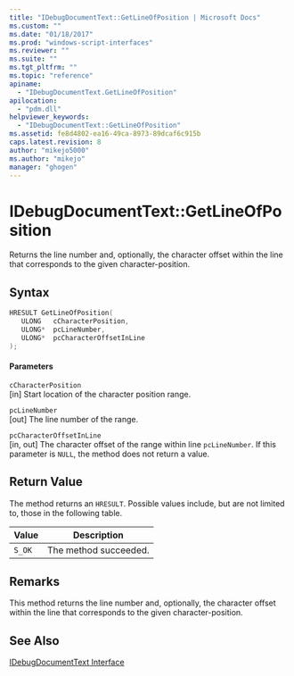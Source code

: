 ```yaml
---
title: "IDebugDocumentText::GetLineOfPosition | Microsoft Docs"
ms.custom: ""
ms.date: "01/18/2017"
ms.prod: "windows-script-interfaces"
ms.reviewer: ""
ms.suite: ""
ms.tgt_pltfrm: ""
ms.topic: "reference"
apiname: 
  - "IDebugDocumentText.GetLineOfPosition"
apilocation: 
  - "pdm.dll"
helpviewer_keywords: 
  - "IDebugDocumentText::GetLineOfPosition"
ms.assetid: fe8d4802-ea16-49ca-8973-89dcaf6c915b
caps.latest.revision: 8
author: "mikejo5000"
ms.author: "mikejo"
manager: "ghogen"
---
```

# IDebugDocumentText::GetLineOfPosition
Returns the line number and, optionally, the character offset within the line that corresponds to the given character-position.  
  
## Syntax  
  
```cpp
HRESULT GetLineOfPosition(  
   ULONG   cCharacterPosition,  
   ULONG*  pcLineNumber,  
   ULONG*  pcCharacterOffsetInLine  
);  
```  
  
#### Parameters  
 `cCharacterPosition`  
 [in] Start location of the character position range.  
  
 `pcLineNumber`  
 [out] The line number of the range.  
  
 `pcCharacterOffsetInLine`  
 [in, out] The character offset of the range within line `pcLineNumber`. If this parameter is `NULL`, the method does not return a value.  
  
## Return Value  
 The method returns an `HRESULT`. Possible values include, but are not limited to, those in the following table.  
  
|Value|Description|  
|-----------|-----------------|  
|`S_OK`|The method succeeded.|  
  
## Remarks  
 This method returns the line number and, optionally, the character offset within the line that corresponds to the given character-position.  
  
## See Also  
 [IDebugDocumentText Interface](../../winscript/reference/idebugdocumenttext-interface.md)